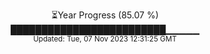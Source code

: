 <p align="center">
⏳Year Progress (85.07 %) <br>
█████████████████████████▁▁▁▁▁ <br>
<sub>Updated: Tue, 07 Nov 2023 12:31:25 GMT</sub>
</p>

